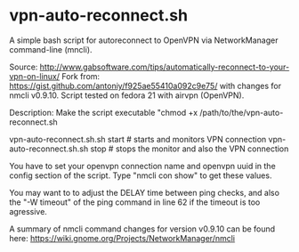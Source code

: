 vpn-auto-reconnect.sh
=====================

A simple bash script for autoreconnect to OpenVPN via NetworkManager 
command-line (mncli).

Source: http://www.gabsoftware.com/tips/automatically-reconnect-to-your-vpn-on-linux/
Fork from: https://gist.github.com/antoniy/f925ae55410a092c9e75/ with changes for
nmcli v0.9.10. Script tested on fedora 21 with airvpn (OpenVPN).
 
Description:
Make the script executable "chmod +x /path/to/the/vpn-auto-reconnect.sh

vpn-auto-reconnect.sh.sh start # starts and monitors VPN connection
vpn-auto-reconnect.sh.sh stop # stops the monitor and also the VPN connection 

You have to set your openvpn connection name and openvpn uuid in the config 
section of the script. Type "nmcli con show" to get these values.

You may want to to adjust the DELAY time between ping checks, and also the 
"-W timeout" of the ping command in line 62 if the timeout is too agressive.

A summary of nmcli command changes for version v0.9.10 can be found here:
https://wiki.gnome.org/Projects/NetworkManager/nmcli
